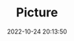---
weight: 1
images:
- /images/edited/145.jpeg
title: Picture
date: 2022-10-24 20:13:50
tags: [luminar neo,work,FE 28-70mm F3.5-5.6 OSS,ILCE-7M3,28.0,person,pottedplant,vase]
---